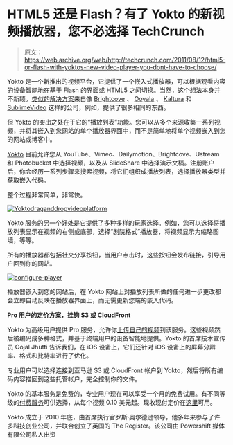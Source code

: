 # HTML5 还是 Flash？有了 Yokto 的新视频播放器，您不必选择 TechCrunch

> 原文：<https://web.archive.org/web/http://techcrunch.com/2011/08/12/html5-or-flash-with-yoktos-new-video-player-you-dont-have-to-choose/>

Yokto 是一个新推出的视频平台，它提供了一个嵌入式播放器，可以根据观看内容的设备智能地在基于 Flash 的界面或 HTML5 之间切换。当然，这个想法本身并不新颖。[类似的解决方案](https://web.archive.org/web/20230204121931/https://techcrunch.com/2010/03/28/ipad-brightcove-videos-html5/)来自像 [Brightcove](https://web.archive.org/web/20230204121931/http://www.brightcove.com/en/) 、 [Ooyala](https://web.archive.org/web/20230204121931/http://www.ooyala.com/) 、 [Kaltura](https://web.archive.org/web/20230204121931/http://corp.kaltura.com/) 和 [SublimeVideo](https://web.archive.org/web/20230204121931/http://sublimevideo.net/) 这样的公司，例如，提供了很多相同的东西。

但 Yokto 的突出之处在于它的“播放列表”功能。您可以从多个来源收集一系列视频，并将其嵌入到您网站的单个播放器界面中，而不是简单地将单个视频嵌入到您的网站或博客中。

[Yokto](https://web.archive.org/web/20230204121931/http://www.yokto.tv/) 目前允许您从 YouTube、Vimeo、Dailymotion、Brightcove、Ustream 和 Photobucket 中选择视频，以及从 SlideShare 中选择演示文稿。注册账户后，你会经历一系列步骤来搜索视频，将它们组织成播放列表，选择播放器类型并获取嵌入代码。

整个过程非常简单，非常快。

[![](img/7b98de20151b19d53bb26fc50b6bfd06.png "Yoktodraganddropvideoplatform")](https://web.archive.org/web/20230204121931/https://techcrunch.com/wp-content/uploads/2011/08/yoktodraganddropvideoplatform.jpg)

Yokto 服务的另一个好处是它提供了多种多样的玩家选择。例如，您可以选择将播放列表显示在视频的右侧或底部，选择“剧院格式”播放器，将视频显示为缩略图墙，等等。

所有的播放器都包括社交分享按钮，当用户点击时，这些按钮会发布链接，引导用户回到你的网站。

[![](img/fcf84cd26ed8fc5cd7201ade1e1253f0.png "configure-player")](https://web.archive.org/web/20230204121931/https://techcrunch.com/wp-content/uploads/2011/08/configure-player.jpg)

播放器嵌入到您的网站后，在 Yokto 网站上对播放列表所做的任何进一步更改都会立即自动反映在播放器界面上，而无需更新您端的嵌入代码。

**Pro 用户的定价方案，挂钩 S3 或 CloudFront**

Yokto 为高级用户提供 Pro 服务，允许你[上传自己的视频](https://web.archive.org/web/20230204121931/http://yok.to/station/my-uploads/upload-promo)到该服务。这些视频然后被编码成多种格式，并基于终端用户的设备智能地提供。Yokto 的首席技术宣传员 Oojal Jhutti 告诉我们，在 iOS 设备上，它们还针对 iOS 设备上的屏幕分辨率、格式和比特率进行了优化。

专业用户可以选择连接到亚马逊 S3 或 CloudFront 帐户到 Yokto，然后将所有编码内容推回到这些托管帐户，完全控制你的文件。

Yokto 的基本服务是免费的，专业用户现在可以享受一个月的免费试用。有不同等级的[付费服务](https://web.archive.org/web/20230204121931/http://www.yokto.tv/pricing/)可供选择，从每个视频 0.10 美元起。现收现付定价在[这里](https://web.archive.org/web/20230204121931/http://www.yokto.tv/pricing/)可用。

Yokto 成立于 2010 年底，由首席执行官罗斯·奥尔德逊领导，他多年来参与了许多科技创业公司，并联合创立了英国的 The Register。该公司由 Powershift 媒体有限公司私人出资
